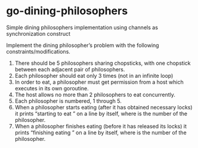 # go-dining-philosophers
Simple dining philosophers implementation using channels as synchronization construct

Implement the dining philosopher’s problem with the following constraints/modifications.

  1. There should be 5 philosophers sharing chopsticks, with one chopstick between each adjacent pair of philosophers.
  2. Each philosopher should eat only 3 times (not in an infinite loop)
  3. In order to eat, a philosopher must get permission from a host which executes in its own goroutine.
  4. The host allows no more than 2 philosophers to eat concurrently.
  5. Each philosopher is numbered, 1 through 5.
  6. When a philosopher starts eating (after it has obtained necessary locks) it prints “starting to eat <number>” on a line by itself, where <number> is the number of the philosopher.
  7. When a philosopher finishes eating (before it has released its locks) it prints “finishing eating <number>” on a line by itself, where <number> is the number of the philosopher.
